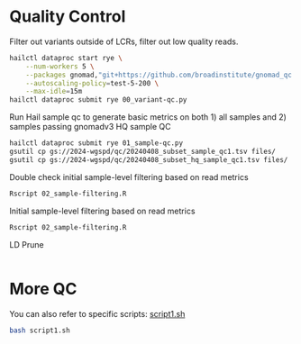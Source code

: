 # Quality Control

Filter out variants outside of LCRs, filter out low quality reads. 
```bash
hailctl dataproc start rye \
    --num-workers 5 \
    --packages gnomad,"git+https://github.com/broadinstitute/gnomad_qc.git@main" \
    --autoscaling-policy=test-5-200 \
    --max-idle=15m
hailctl dataproc submit rye 00_variant-qc.py
```

Run Hail sample qc to generate basic metrics on both 1) all samples and 2) samples passing gnomadv3 HQ sample QC
```bash
hailctl dataproc submit rye 01_sample-qc.py
gsutil cp gs://2024-wgspd/qc/20240408_subset_sample_qc1.tsv files/
gsutil cp gs://2024-wgspd/qc/20240408_subset_hq_sample_qc1.tsv files/
```

Double check initial sample-level filtering based on read metrics 
```bash
Rscript 02_sample-filtering.R
```


Initial sample-level filtering based on read metrics
```bash
Rscript 02_sample-filtering.R
```


LD Prune
```bash

```


# More QC
You can also refer to specific scripts: [script1.sh](script1.sh)

```bash
bash script1.sh
```
